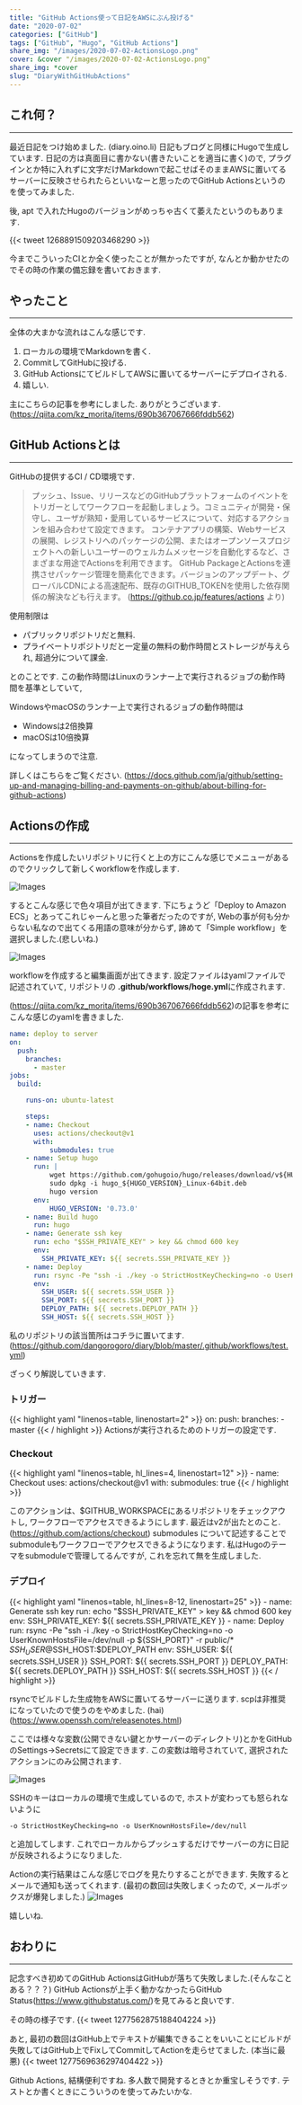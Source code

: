 ```yaml
---
title: "GitHub Actions使って日記をAWSにぶん投げる"
date: "2020-07-02"
categories: ["GitHub"]
tags: ["GitHub", "Hugo", "GitHub Actions"]
share_img: "/images/2020-07-02-ActionsLogo.png"
cover: &cover "/images/2020-07-02-ActionsLogo.png"
share_img: *cover
slug: "DiaryWithGitHubActions"
---
```


## これ何？
---
最近日記をつけ始めました. (diary.oino.li) 日記もブログと同様にHugoで生成しています.
日記の方は真面目に書かない(書きたいことを適当に書く)ので, プラグインとか特に入れずに文字だけMarkdownで起こせばそのままAWSに置いてるサーバーに反映させられたらといいなーと思ったのでGitHub Actionsというのを使ってみました.

後, apt で入れたHugoのバージョンがめっちゃ古くて萎えたというのもあります.

{{< tweet 1268891509203468290 >}}

今までこういったCIとか全く使ったことが無かったですが, なんとか動かせたのでその時の作業の備忘録を書いておきます.
## やったこと
---
全体の大まかな流れはこんな感じです.
1. ローカルの環境でMarkdownを書く.
2. CommitしてGitHubに投げる.
3. GitHub ActionsにてビルドしてAWSに置いてるサーバーにデプロイされる.
4. 嬉しい.

主にこちらの記事を参考にしました. ありがとうございます.
(https://qiita.com/kz_morita/items/690b367067666fddb562)
## GitHub Actionsとは
---
GitHubの提供するCI / CD環境です.

> プッシュ、Issue、リリースなどのGitHubプラットフォームのイベントをトリガーとしてワークフローを起動しましょう。コミュニティが開発・保守し、ユーザが熟知・愛用しているサービスについて、対応するアクションを組み合わせて設定できます。
> コンテナアプリの構築、Webサービスの展開、レジストリへのパッケージの公開、またはオープンソースプロジェクトへの新しいユーザーのウェルカムメッセージを自動化するなど、さまざまな用途でActionsを利用できます。 GitHub PackageとActionsを連携させパッケージ管理を簡素化できます。バージョンのアップデート、グローバルCDNによる高速配布、既存のGITHUB_TOKENを使用した依存関係の解決なども行えます。
(https://github.co.jp/features/actions より)

使用制限は
- パブリックリポジトリだと無料.
- プライベートリポジトリだと一定量の無料の動作時間とストレージが与えられ, 超過分について課金.

とのことです.
この動作時間はLinuxのランナー上で実行されるジョブの動作時間を基準としていて, 

WindowsやmacOSのランナー上で実行されるジョブの動作時間は
- Windowsは2倍換算
- macOSは10倍換算

になってしまうので注意.

詳しくはこちらをご覧ください.
(https://docs.github.com/ja/github/setting-up-and-managing-billing-and-payments-on-github/about-billing-for-github-actions)

## Actionsの作成
---

Actionsを作成したいリポジトリに行くと上の方にこんな感じでメニューがあるのでクリックして新しくworkflowを作成します.

![Images](/images/2020-07-02-Actions.png)

するとこんな感じで色々項目が出てきます.
下にちょうど「Deploy to Amazon ECS」とあってこれじゃーんと思った筆者だったのですが, Webの事が何も分からない私なので出てくる用語の意味が分からず, 諦めて「Simple workflow」を選択しました.(悲しいね.)

![Images](/images/2020-07-02-WorkFlow.png)

workflowを作成すると編集画面が出てきます. 設定ファイルはyamlファイルで記述されていて, リポジトリの **.github/workflows/hoge.yml**に作成されます.

(https://qiita.com/kz_morita/items/690b367067666fddb562)の記事を参考にこんな感じのyamlを書きました.

```yaml
name: deploy to server
on:
  push:
    branches:
      - master
jobs:
  build:

    runs-on: ubuntu-latest

    steps:
    - name: Checkout
      uses: actions/checkout@v1
      with:
          submodules: true
    - name: Setup hugo
      run: |
          wget https://github.com/gohugoio/hugo/releases/download/v${HUGO_VERSION}/hugo_${HUGO_VERSION}_Linux-64bit.deb
          sudo dpkg -i hugo_${HUGO_VERSION}_Linux-64bit.deb
          hugo version
      env:
          HUGO_VERSION: '0.73.0'
    - name: Build hugo
      run: hugo
    - name: Generate ssh key
      run: echo "$SSH_PRIVATE_KEY" > key && chmod 600 key
      env:
        SSH_PRIVATE_KEY: ${{ secrets.SSH_PRIVATE_KEY }}
    - name: Deploy
      run: rsync -Pe "ssh -i ./key -o StrictHostKeyChecking=no -o UserKnownHostsFile=/dev/null -p ${SSH_PORT}" -r public/* $SSH_USER@$SSH_HOST:$DEPLOY_PATH
      env:
        SSH_USER: ${{ secrets.SSH_USER }}
        SSH_PORT: ${{ secrets.SSH_PORT }}
        DEPLOY_PATH: ${{ secrets.DEPLOY_PATH }}
        SSH_HOST: ${{ secrets.SSH_HOST }}
```
私のリポジトリの該当箇所はコチラに置いてます.
(https://github.com/dangorogoro/diary/blob/master/.github/workflows/test.yml)

ざっくり解説していきます.

### トリガー

{{< highlight yaml "linenos=table, linenostart=2" >}}
on:
  push:
    branches:
      - master
{{< / highlight >}}
Actionsが実行されるためのトリガーの設定です.

### Checkout
{{< highlight yaml "linenos=table, hl_lines=4, linenostart=12" >}}
    - name: Checkout
      uses: actions/checkout@v1
      with:
          submodules: true
{{< / highlight >}}

このアクションは、$GITHUB_WORKSPACEにあるリポジトリをチェックアウトし, ワークフローでアクセスできるようにします.
最近はv2が出たとのこと.
(https://github.com/actions/checkout)
submodules について記述することでsubmoduleもワークフローでアクセスできるようになります. 私はHugoのテーマをsubmoduleで管理してるんですが, これを忘れて無を生成しました.

### デプロイ
{{< highlight yaml "linenos=table, hl_lines=8-12, linenostart=25" >}}
    - name: Generate ssh key
      run: echo "$SSH_PRIVATE_KEY" > key && chmod 600 key
      env:
        SSH_PRIVATE_KEY: ${{ secrets.SSH_PRIVATE_KEY }}
    - name: Deploy
      run: rsync -Pe "ssh -i ./key -o StrictHostKeyChecking=no -o UserKnownHostsFile=/dev/null -p ${SSH_PORT}" -r public/* $SSH_USER@$SSH_HOST:$DEPLOY_PATH
      env:
        SSH_USER: ${{ secrets.SSH_USER }}
        SSH_PORT: ${{ secrets.SSH_PORT }}
        DEPLOY_PATH: ${{ secrets.DEPLOY_PATH }}
        SSH_HOST: ${{ secrets.SSH_HOST }}
{{< / highlight >}}

rsyncでビルドした生成物をAWSに置いてるサーバーに送ります.
scpは非推奨になっていたので使うのをやめました. (hai)(https://www.openssh.com/releasenotes.html)

ここでは様々な変数(公開できない鍵とかサーバーのディレクトリ)とかをGitHubのSettings->Secretsにて設定できます.
この変数は暗号されていて, 選択されたアクションにのみ公開されます.

![Images](/images/2020-07-02-Key.png)

SSHのキーはローカルの環境で生成しているので, ホストが変わっても怒られないように
```
-o StrictHostKeyChecking=no -o UserKnownHostsFile=/dev/null
```
と追加してします.
これでローカルからプッシュするだけでサーバーの方に日記が反映されるようになりました.

Actionの実行結果はこんな感じでログを見たりすることができます. 失敗するとメールで通知も送ってくれます. (最初の数回は失敗しまくったので, メールボックスが爆発しました.)
![Images](/images/2020-07-02-Result.png)

嬉しいね.
## おわりに
---
記念すべき初めてのGitHub ActionsはGitHubが落ちて失敗しました.(そんなことある？？？)
GitHub Actionsが上手く動かなかったらGitHub Status(https://www.githubstatus.com/)を見てみると良いです.

その時の様子です.
{{< tweet 1277562875188404224 >}}

あと, 最初の数回はGitHub上でテキストが編集できることをいいことにビルドが失敗してはGitHub上でFixしてCommitしてActionを走らせてました. (本当に最悪)
{{< tweet 1277569636297404422 >}}

Github Actions, 結構便利ですね. 多人数で開発するときとか重宝しそうです. テストとか書くときにこういうのを使ってみたいかな.
